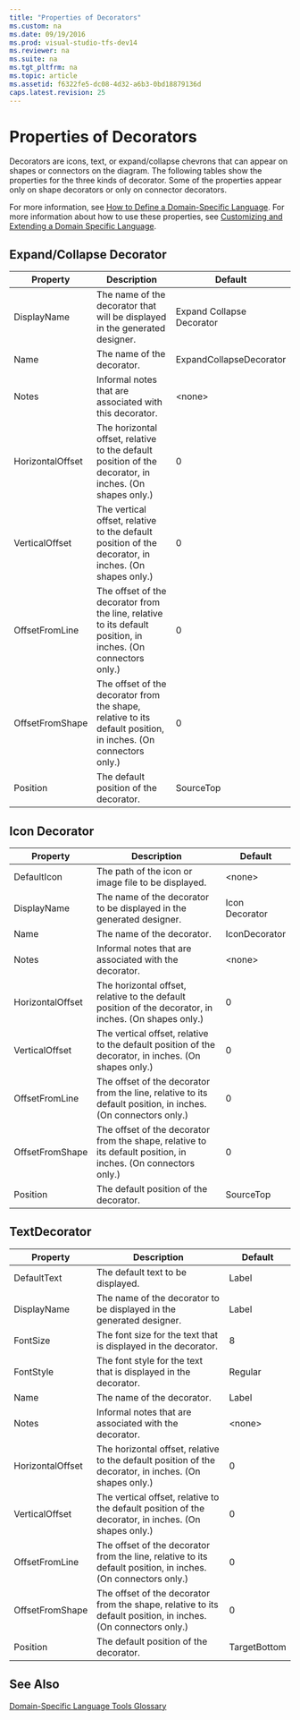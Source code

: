```yaml
---
title: "Properties of Decorators"
ms.custom: na
ms.date: 09/19/2016
ms.prod: visual-studio-tfs-dev14
ms.reviewer: na
ms.suite: na
ms.tgt_pltfrm: na
ms.topic: article
ms.assetid: f6322fe5-dc08-4d32-a6b3-0bd18879136d
caps.latest.revision: 25
---
```

# Properties of Decorators
Decorators are icons, text, or expand/collapse chevrons that can appear on shapes or connectors on the diagram. The following tables show the properties for the three kinds of decorator. Some of the properties appear only on shape decorators or only on connector decorators.  
  
 For more information, see [How to Define a Domain-Specific Language](../vs140/How-to-Define-a-Domain-Specific-Language.md). For more information about how to use these properties, see [Customizing and Extending a Domain Specific Language](../Topic/Customizing%20and%20Extending%20a%20Domain-Specific%20Language.md).  
  
## Expand/Collapse Decorator  
  
|Property|Description|Default|  
|--------------|-----------------|-------------|  
|DisplayName|The name of the decorator that will be displayed in the generated designer.|Expand Collapse Decorator|  
|Name|The name of the decorator.|ExpandCollapseDecorator|  
|Notes|Informal notes that are associated with this decorator.|<none\>|  
|HorizontalOffset|The horizontal offset, relative to the default position of the decorator, in inches. (On shapes only.)|0|  
|VerticalOffset|The vertical offset, relative to the default position of the decorator, in inches. (On shapes only.)|0|  
|OffsetFromLine|The offset of the decorator from the line, relative to its default position, in inches. (On connectors only.)|0|  
|OffsetFromShape|The offset of the decorator from the shape, relative to its default position, in inches. (On connectors only.)|0|  
|Position|The default position of the decorator.|SourceTop|  
  
## Icon Decorator  
  
|Property|Description|Default|  
|--------------|-----------------|-------------|  
|DefaultIcon|The path of the icon or image file to be displayed.|<none\>|  
|DisplayName|The name of the decorator to be displayed in the generated designer.|Icon Decorator|  
|Name|The name of the decorator.|IconDecorator|  
|Notes|Informal notes that are associated with the decorator.|<none\>|  
|HorizontalOffset|The horizontal offset, relative to the default position of the decorator, in inches. (On shapes only.)|0|  
|VerticalOffset|The vertical offset, relative to the default position of the decorator, in inches. (On shapes only.)|0|  
|OffsetFromLine|The offset of the decorator from the line, relative to its default position, in inches. (On connectors only.)|0|  
|OffsetFromShape|The offset of the decorator from the shape, relative to its default position, in inches. (On connectors only.)|0|  
|Position|The default position of the decorator.|SourceTop|  
  
## TextDecorator  
  
|Property|Description|Default|  
|--------------|-----------------|-------------|  
|DefaultText|The default text to be displayed.|Label|  
|DisplayName|The name of the decorator to be displayed in the generated designer.|Label|  
|FontSize|The font size for the text that is displayed in the decorator.|8|  
|FontStyle|The font style for the text that is displayed in the decorator.|Regular|  
|Name|The name of the decorator.|Label|  
|Notes|Informal notes that are associated with the decorator.|<none\>|  
|HorizontalOffset|The horizontal offset, relative to the default position of the decorator, in inches. (On shapes only.)|0|  
|VerticalOffset|The vertical offset, relative to the default position of the decorator, in inches. (On shapes only.)|0|  
|OffsetFromLine|The offset of the decorator from the line, relative to its default position, in inches. (On connectors only.)|0|  
|OffsetFromShape|The offset of the decorator from the shape, relative to its default position, in inches. (On connectors only.)|0|  
|Position|The default position of the decorator.|TargetBottom|  
  
## See Also  
 [Domain-Specific Language Tools Glossary](assetId:///ca5e84cb-a315-465c-be24-76aa3df276aa)